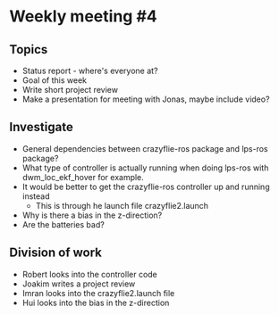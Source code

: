 # Weekly meeting #4
## Topics
* Status report - where's everyone at?
* Goal of this week
* Write short project review
* Make a presentation for meeting with Jonas, maybe include video?



## Investigate
* General dependencies between crazyflie-ros package and lps-ros package?
* What type of controller is actually running when doing lps-ros with dwm_loc_ekf_hover for example.
* It would be better to get the crazyflie-ros controller up and running instead
	* This is through he launch file crazyflie2.launch
* Why is there a bias in the z-direction? 
* Are the batteries bad?


## Division of work
* Robert looks into the controller code
* Joakim writes a project review
* Imran looks into the crazyflie2.launch file
* Hui looks into the bias in the z-direction
